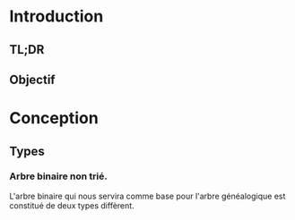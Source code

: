 # Introduction 
## TL;DR


## Objectif

# Conception 
## Types 
### Arbre binaire non trié.
L'arbre binaire qui  nous servira comme base pour l'arbre généalogique est constitué de deux types diffèrent.

<!--stackedit_data:
eyJoaXN0b3J5IjpbMTI5NTI0NjY1Ml19
-->